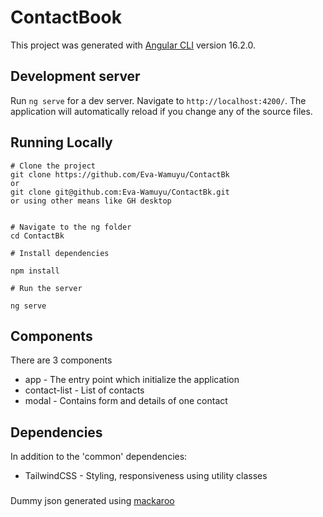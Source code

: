 # ContactBook

This project was generated with [Angular CLI](https://github.com/angular/angular-cli) version 16.2.0.

## Development server

Run `ng serve` for a dev server. Navigate to `http://localhost:4200/`. The application will automatically reload if you change any of the source files.

## Running Locally
```
# Clone the project
git clone https://github.com/Eva-Wamuyu/ContactBk
or
git clone git@github.com:Eva-Wamuyu/ContactBk.git
or using other means like GH desktop


# Navigate to the ng folder
cd ContactBk

# Install dependencies

npm install

# Run the server

ng serve
```

## Components

There are 3 components
* app - The entry point which initialize the application
* contact-list - List of contacts
* modal - Contains form and details of one contact

## Dependencies
In addition to the 'common' dependencies:
* TailwindCSS - Styling, responsiveness using utility classes

###

Dummy json generated using [mackaroo](https://www.mockaroo.com/)

